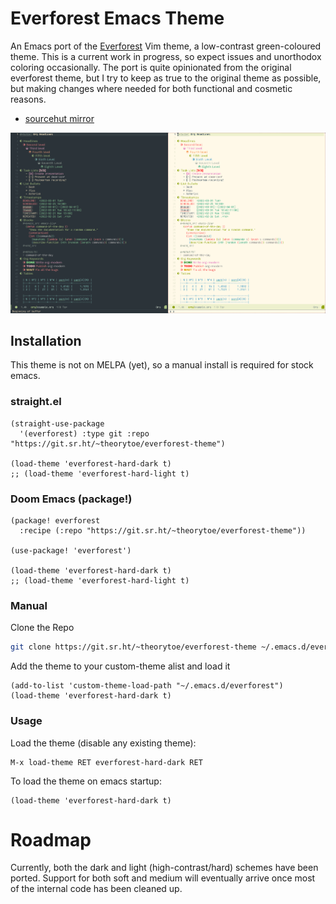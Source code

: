 # Everforest Emacs Theme

An Emacs port of the [Everforest](https://github.com/sainnhe/everforest) Vim
theme, a low-contrast green-coloured theme. This is a current work in progress,
so expect issues and unorthodox coloring occasionally. The port is quite
opinionated from the original everforest theme, but I try to keep as true to the
original theme as possible, but making changes where needed for both functional
and cosmetic reasons.

- [sourcehut mirror](https://git.sr.ht/~theorytoe/everforest-theme)

![Dark | Light](./dark_light.png)

## Installation
   
This theme is not on MELPA (yet), so a manual install is required
for stock emacs.

### straight.el

```elisp
(straight-use-package
  '(everforest) :type git :repo "https://git.sr.ht/~theorytoe/everforest-theme")

(load-theme 'everforest-hard-dark t)
;; (load-theme 'everforest-hard-light t)
```

### Doom Emacs (package!)

```elisp
(package! everforest
  :recipe (:repo "https://git.sr.ht/~theorytoe/everforest-theme"))
  
(use-package! 'everforest')

(load-theme 'everforest-hard-dark t)
;; (load-theme 'everforest-hard-light t)
```

### Manual

Clone the Repo

```bash
git clone https://git.sr.ht/~theorytoe/everforest-theme ~/.emacs.d/everforest-theme
```

Add the theme to your custom-theme alist and load it

```elisp
(add-to-list 'custom-theme-load-path "~/.emacs.d/everforest")
(load-theme 'everforest-hard-dark t)
```

### Usage

Load the theme (disable any existing theme):

```
M-x load-theme RET everforest-hard-dark RET
```

To load the theme on emacs startup:

```elisp
(load-theme 'everforest-hard-dark t)
```

# Roadmap

Currently, both the dark and light (high-contrast/hard) schemes
have been ported. Support for both soft and medium will eventually
arrive once most of the internal code has been cleaned up.
